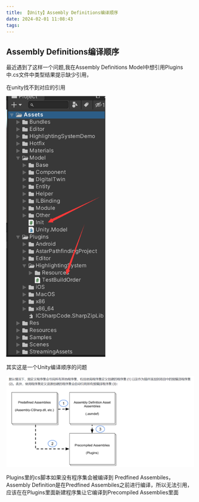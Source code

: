 ```yaml
---
title: 【Unity】Assembly Definitions编译顺序
date: 2024-02-01 11:08:43
tags: 
---
```




## Assembly Definitions编译顺序

最近遇到了这样一个问题,我在Assembly Definitions Model中想引用Plugins中.cs文件中类型结果提示缺少引用，

在unity找不到对应的引用

<img src="【Unity】Assembly-Definitions编译顺序/image-20240201111157515.png" alt="image-20240201111157515" style="zoom:80%;" />

其实这是一个Unity编译顺序的问题

<img src="【Unity】Assembly-Definitions编译顺序/image-20240201112520041.png" alt="image-20240201112520041" style="zoom:80%;" />

Plugins里的cs脚本如果没有程序集会被编译到 Predfined Assembiles，Assembly Definition是在Predfined Assembiles之前进行编译，所以无法引用，应该在在Plugins里面新建程序集让它编译到Precompiled Assemblies里面
